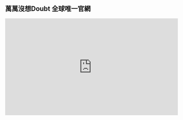 ## 萬萬沒想Doubt 全球唯一官網

<iframe width="560" height="315" src="https://www.youtube.com/embed/eGtNbDHVzG4" title="YouTube video player" frameborder="0" allow="accelerometer; autoplay; clipboard-write; encrypted-media; gyroscope; picture-in-picture" allowfullscreen></iframe>


